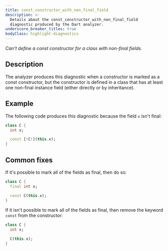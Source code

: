 ```yaml
---
title: const_constructor_with_non_final_field
description: >-
  Details about the const_constructor_with_non_final_field
  diagnostic produced by the Dart analyzer.
underscore_breaker_titles: true
bodyClass: highlight-diagnostics
---
```


_Can't define a const constructor for a class with non-final fields._

## Description

The analyzer produces this diagnostic when a constructor is marked as a
const constructor, but the constructor is defined in a class that has at
least one non-final instance field (either directly or by inheritance).

## Example

The following code produces this diagnostic because the field `x` isn't
final:

```dart
class C {
  int x;

  const [!C!](this.x);
}
```

## Common fixes

If it's possible to mark all of the fields as final, then do so:

```dart
class C {
  final int x;

  const C(this.x);
}
```

If it isn't possible to mark all of the fields as final, then remove the
keyword `const` from the constructor:

```dart
class C {
  int x;

  C(this.x);
}
```

